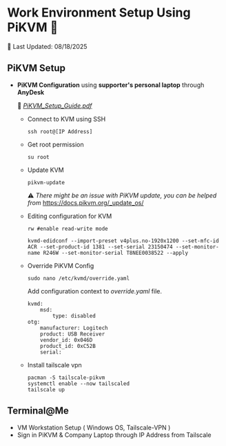 # Work Environment Setup Using PiKVM 🛜

📅 Last Updated: 08/18/2025 

## PiKVM Setup

* **PiKVM Configuration** using **supporter's personal laptop** through **AnyDesk**

    📖 <a href="PiKVM_Setup_Guide.pdf">*PiKVM_Setup_Guide.pdf*</a>

    * Connect to KVM using SSH
        ```
        ssh root@[IP Address]
        ```
    * Get root permission
        ```
        su root
        ```
    * Update KVM
        ```
        pikvm-update
        ```
        ⚠️ *There might be an issue with PiKVM update, you can be helped from* https://docs.pikvm.org/_update_os/

    * Editing configuration for KVM
        ```
        rw #enable read-write mode
        ```
        ```
        kvmd-edidconf --import-preset v4plus.no-1920x1200 --set-mfc-id ACR --set-product-id 1381 --set-serial 23150474 --set-monitor-name R246W --set-monitor-serial T8NEE0038522 --apply
        ```

    * Override PiKVM Config
        ```
        sudo nano /etc/kvmd/override.yaml
        ```

        Add configuration context to *override.yaml* file.
        ```
        kvmd:
            msd:
                type: disabled
        otg:
            manufacturer: Logitech
            product: USB Receiver
            vendor_id: 0x046D
            product_id: 0xC52B
            serial: 
        ```
    
    * Install tailscale vpn
        ```
        pacman -S tailscale-pikvm
        systemctl enable --now tailscaled
        tailscale up
        ```


## Terminal@Me

* VM Workstation Setup ( Windows OS, Tailscale-VPN )
* Sign in PiKVM & Company Laptop through IP Address from Tailscale